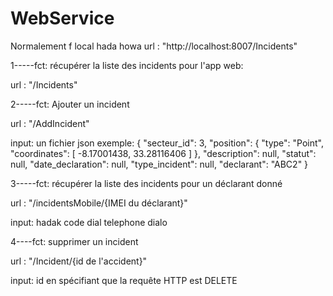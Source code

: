 # WebService
 Normalement f local hada howa url : "http://localhost:8007/Incidents"

1-----fct: récupérer la liste des incidents pour l'app web:

url : "/Incidents"



2-----fct: Ajouter un incident

url : "/AddIncident"

input: un fichier json 
exemple: {
        "secteur_id": 3,
        "position": {
            "type": "Point",
            "coordinates": [
                -8.17001438,
                33.28116406
            ]
        },
        "description": null,
        "statut": null,
        "date_declaration": null,
        "type_incident": null,
        "declarant": "ABC2"
    }



3-----fct: récupérer la liste des incidents pour un déclarant donné

url : "/incidentsMobile/{IMEI du déclarant}"

input: hadak code dial telephone dialo




4----fct: supprimer un incident

url : "/Incident/{id de l'accident}"

input: id en spécifiant que la requête HTTP est DELETE 
